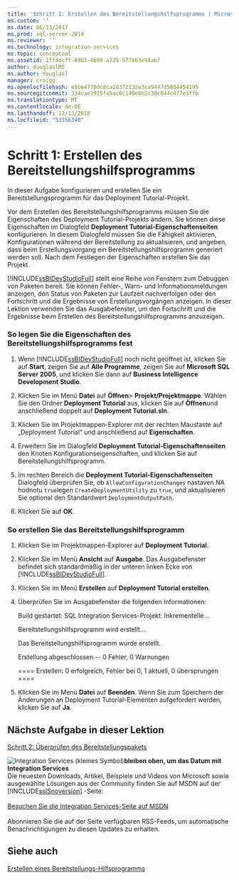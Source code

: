 ```yaml
---
title: 'Schritt 1: Erstellen des Bereitstellungshilfsprogramms | Microsoft-Dokumentation'
ms.custom: ''
ms.date: 06/13/2017
ms.prod: sql-server-2014
ms.reviewer: ''
ms.technology: integration-services
ms.topic: conceptual
ms.assetid: 1ff4dcff-89b3-4b99-a725-5f7963e98abf
author: douglaslMS
ms.author: douglasl
manager: craigg
ms.openlocfilehash: e8be4778dc8ca28372132e3ca9447d5804454195
ms.sourcegitcommit: 334cae1925fa5ac6c140e0b2c38c844c477e3ffb
ms.translationtype: MT
ms.contentlocale: de-DE
ms.lasthandoff: 12/13/2018
ms.locfileid: "53356340"
---
```

# <a name="step-1-building-the-deployment-utility"></a>Schritt 1: Erstellen des Bereitstellungshilfsprogramms
  In dieser Aufgabe konfigurieren und erstellen Sie ein Bereitstellungsprogramm für das Deployment Tutorial-Projekt.  
  
 Vor dem Erstellen des Bereitstellungshilfsprogramms müssen Sie die Eigenschaften des Deployment Tutorial-Projekts ändern. Sie können diese Eigenschaften im Dialogfeld **Deployment Tutorial-Eigenschaftenseiten** konfigurieren. In diesem Dialogfeld müssen Sie die Fähigkeit aktivieren, Konfigurationen während der Bereitstellung zu aktualisieren, und angeben, dass beim Erstellungsvorgang ein Bereitstellungshilfsprogramm generiert werden soll. Nach dem Festlegen der Eigenschaften erstellen Sie das Projekt.  
  
 [!INCLUDE[ssBIDevStudioFull](../includes/ssbidevstudiofull-md.md)] stellt eine Reihe von Fenstern zum Debuggen von Paketen bereit. Sie können Fehler-, Warn- und Informationsmeldungen anzeigen, den Status von Paketen zur Laufzeit nachverfolgen oder den Fortschritt und die Ergebnisse von Erstellungsvorgängen anzeigen. In dieser Lektion verwenden Sie das Ausgabefenster, um den Fortschritt und die Ergebnisse beim Erstellen des Bereitstellungshilfsprogramms anzuzeigen.  
  
### <a name="to-set-the-deployment-utility-properties"></a>So legen Sie die Eigenschaften des Bereitstellungshilfsprogramms fest  
  
1.  Wenn [!INCLUDE[ssBIDevStudioFull](../includes/ssbidevstudiofull-md.md)] noch nicht geöffnet ist, klicken Sie auf **Start**, zeigen Sie auf **Alle Programme**, zeigen Sie auf **Microsoft SQL Server 2005**, und klicken Sie dann auf **Business Intelligence Development Studio**.  
  
2.  Klicken Sie im Menü **Datei** auf **Öffnen**&gt; **Projekt/Projektmappe**. Wählen Sie den Ordner **Deployment Tutorial** aus, klicken Sie auf **Öffnen**und anschließend doppelt auf **Deployment Tutorial.sln**.  
  
3.  Klicken Sie im Projektmappen-Explorer mit der rechten Maustaste auf „Deployment Tutorial“ und anschließend auf **Eigenschaften**.  
  
4.  Erweitern Sie im Dialogfeld **Deployment Tutorial-Eigenschaftenseiten** den Knoten Konfigurationseigenschaften, und klicken Sie auf Bereitstellungshilfsprogramm.  
  
5.  Im rechten Bereich die **Deployment Tutorial-Eigenschaftenseiten** Dialogfeld überprüfen Sie, ob `AllowConfigurationChanges` nastaven NA hodnotu `true`legen `CreateDeploymentUtility` zu `true`, und aktualisieren Sie optional den Standardwert `DeploymentOutputPath`.  
  
6.  Klicken Sie auf **OK**.  
  
### <a name="to-build-the-deployment-utility"></a>So erstellen Sie das Bereitstellungshilfsprogramm  
  
1.  Klicken Sie im Projektmappen-Explorer auf **Deployment Tutorial**.  
  
2.  Klicken Sie im Menü **Ansicht** auf **Ausgabe**. Das Ausgabefenster befindet sich standardmäßig in der unteren linken Ecke von [!INCLUDE[ssBIDevStudioFull](../includes/ssbidevstudiofull-md.md)].  
  
3.  Klicken Sie im Menü **Erstellen** auf **Deployment Tutorial erstellen**.  
  
4.  Überprüfen Sie im Ausgabefenster die folgenden Informationen:  
  
     Build gestartet: SQL Integration Services-Projekt: Inkrementelle...  
  
     Bereitstellungshilfsprogramm wird erstellt...  
  
     Das Bereitstellungshilfsprogramm wurde erstellt.  
  
     Erstellung abgeschlossen -- 0 Fehler, 0 Warnungen  
  
     ==== Erstellen: 0 erfolgreich, Fehler bei 0, 1 aktuell, 0 übersprungen ====  
  
5.  Klicken Sie im Menü **Datei** auf **Beenden**. Wenn Sie zum Speichern der Änderungen an Deployment Tutorial-Elementen aufgefordert werden, klicken Sie auf **Ja**.  
  
## <a name="next-task-in-lesson"></a>Nächste Aufgabe in dieser Lektion  
 [Schritt 2: Überprüfen des Bereitstellungspakets](../integration-services/lesson-2-2-verifying-the-deployment-bundle.md)  
  
![Integration Services (kleines Symbol)](media/dts-16.gif "Integration Services (kleines Symbol)")**bleiben oben, um das Datum mit Integration Services**<br /> Die neuesten Downloads, Artikel, Beispiele und Videos von Microsoft sowie ausgewählte Lösungen aus der Community finden Sie auf MSDN auf der [!INCLUDE[ssISnoversion](../includes/ssisnoversion-md.md)] -Seite:<br /><br /> [Besuchen Sie die Integration Services-Seite auf MSDN](https://go.microsoft.com/fwlink/?LinkId=136655)<br /><br /> Abonnieren Sie die auf der Seite verfügbaren RSS-Feeds, um automatische Benachrichtigungen zu diesen Updates zu erhalten.  
  
## <a name="see-also"></a>Siehe auch  
 [Erstellen eines Bereitstellungs-Hilfsprogramms](../../2014/integration-services/create-a-deployment-utility.md)  
  
  
